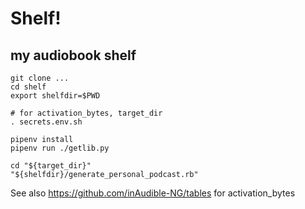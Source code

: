 # Shelf!

## my audiobook shelf

```
git clone ...
cd shelf
export shelfdir=$PWD

# for activation_bytes, target_dir
. secrets.env.sh

pipenv install
pipenv run ./getlib.py

cd "${target_dir}"
"${shelfdir}/generate_personal_podcast.rb"
```

See also https://github.com/inAudible-NG/tables for activation_bytes
